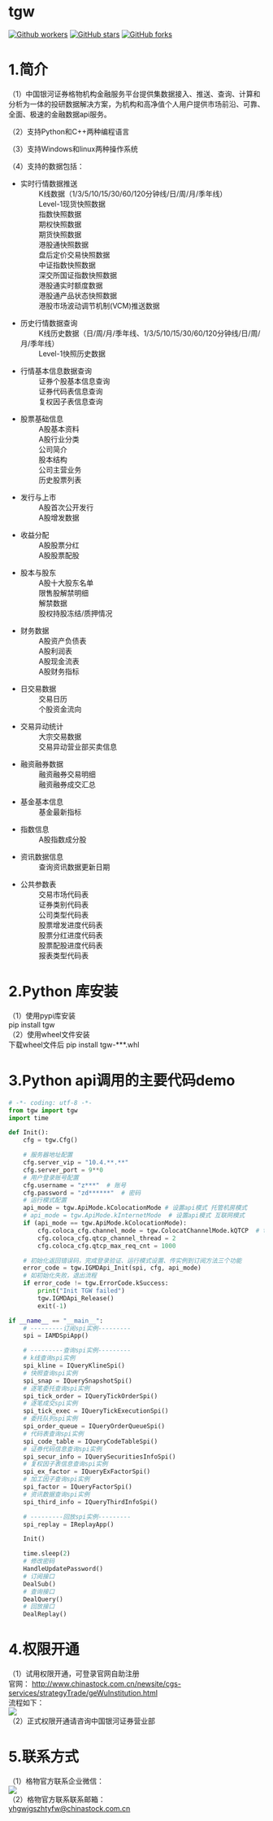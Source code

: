 # tgw<br>
[![Github workers](https://img.shields.io/github/watchers/tgw2023/tgw.svg?style=social&label=Watchers&)](https://github.com/tgw2023/tgw/watchers)
[![GitHub stars](https://img.shields.io/github/stars/tgw2023/tgw.svg?style=social&label=Star&)](https://github.com/tgw2023/tgw/stargazers)
[![GitHub forks](https://img.shields.io/github/forks/tgw2023/tgw.svg?style=social&label=Fork&)](https://github.com/tgw2023/tgw/fork)

# 1.简介
（1）中国银河证券格物机构金融服务平台提供集数据接入、推送、查询、计算和分析为一体的投研数据解决方案，为机构和高净值个人用户提供市场前沿、可靠、全面、极速的金融数据api服务。 	<br/>

（2）支持Python和C++两种编程语言 	<br/>

（3）支持Windows和linux两种操作系统 	<br/>

（4）支持的数据包括： 	<br/>
*   实时行情数据推送<br>
$\qquad$ K线数据（1/3/5/10/15/30/60/120分钟线/日/周/月/季年线）<br> 
$\qquad$ Level-1现货快照数据<br> 
$\qquad$ 指数快照数据<br> 
$\qquad$ 期权快照数据<br> 
$\qquad$ 期货快照数据<br> 
$\qquad$ 港股通快照数据<br> 
$\qquad$ 盘后定价交易快照数据<br> 
$\qquad$ 中证指数快照数据<br> 
$\qquad$ 深交所国证指数快照数据<br> 
$\qquad$ 港股通实时额度数据<br> 
$\qquad$ 港股通产品状态快照数据<br> 
$\qquad$ 港股市场波动调节机制(VCM)推送数据<br> 



*   历史行情数据查询<br>
$\qquad$ K线历史数据（日/周/月/季年线、1/3/5/10/15/30/60/120分钟线/日/周/月/季年线）<br> 
$\qquad$ Level-1快照历史数据<br> 

*   行情基本信息数据查询<br>
$\qquad$ 证券个股基本信息查询<br> 
$\qquad$ 证券代码表信息查询<br> 
$\qquad$ 复权因子表信息查询<br> 



*   股票基础信息<br>
$\qquad$ A股基本资料<br>
$\qquad$ A股行业分类<br>
$\qquad$ 公司简介<br>
$\qquad$ 股本结构<br>
$\qquad$ 公司主营业务<br>
$\qquad$ 历史股票列表<br>
*   发行与上市<br>
$\qquad$ A股首次公开发行<br>
$\qquad$ A股增发数据<br>
*   收益分配<br>
$\qquad$ A股股票分红<br>
$\qquad$ A股股票配股 <br>
*   股本与股东<br>
$\qquad$ A股十大股东名单<br>
$\qquad$ 限售股解禁明细 <br>
$\qquad$ 解禁数据 <br>
$\qquad$ 股权持股冻结/质押情况<br>
*   财务数据<br>
$\qquad$ A股资产负债表<br>
$\qquad$ A股利润表 <br>
$\qquad$ A股现金流表<br>
$\qquad$ A股财务指标<br>
*   日交易数据<br>
$\qquad$ 交易日历 <br>
$\qquad$ 个股资金流向<br>
*   交易异动统计<br>
$\qquad$ 大宗交易数据 <br>
$\qquad$ 交易异动营业部买卖信息 <br>
*   融资融券数据<br>
$\qquad$ 融资融券交易明细<br>
$\qquad$ 融资融券成交汇总 <br>
*   基金基本信息<br>
$\qquad$ 基金最新指标<br>
*   指数信息<br>
$\qquad$ A股指数成分股 <br>
*   资讯数据信息<br>
$\qquad$ 查询资讯数据更新日期<br>

*   公共参数表<br>
$\qquad$ 交易市场代码表<br>
$\qquad$ 证券类别代码表<br>
$\qquad$ 公司类型代码表<br>
$\qquad$ 股票增发进度代码表<br>
$\qquad$ 股票分红进度代码表<br>
$\qquad$ 股票配股进度代码表<br>
$\qquad$ 报表类型代码表<br>

# 2.Python 库安装
（1）使用pypi库安装<br> 
    pip install tgw<br> 
（2）使用wheel文件安装<br> 
    下载wheel文件后 pip install tgw-***.whl <br> 
 
# 3.Python api调用的主要代码demo
```python
# -*- coding: utf-8 -*-
from tgw import tgw
import time

def Init():
    cfg = tgw.Cfg()

    # 服务器地址配置
    cfg.server_vip = "10.4.**.**"
    cfg.server_port = 9**0
    # 用户登录账号配置
    cfg.username = "z***"  # 账号
    cfg.password = "zd******"  # 密码
    # 运行模式配置
    api_mode = tgw.ApiMode.kColocationMode # 设置api模式 托管机房模式
    # api_mode = tgw.ApiMode.kInternetMode  # 设置api模式 互联网模式
    if (api_mode == tgw.ApiMode.kColocationMode):
        cfg.coloca_cfg.channel_mode = tgw.ColocatChannelMode.kQTCP  # tcp查询模式
        cfg.coloca_cfg.qtcp_channel_thread = 2
        cfg.coloca_cfg.qtcp_max_req_cnt = 1000

    # 初始化返回错误码，完成登录验证、运行模式设置、传实例到订阅方法三个功能
    error_code = tgw.IGMDApi_Init(spi, cfg, api_mode)
    # 如初始化失败，退出流程
    if error_code != tgw.ErrorCode.kSuccess:
        print("Init TGW failed")
        tgw.IGMDApi_Release()
        exit(-1)

if __name__ == "__main__":
    # ---------订阅spi实例---------
    spi = IAMDSpiApp()

    # ---------查询spi实例---------
    # k线查询spi实例
    spi_kline = IQueryKlineSpi()
    # 快照查询spi实例
    spi_snap = IQuerySnapshotSpi()
    # 逐笔委托查询spi实例
    spi_tick_order = IQueryTickOrderSpi()
    # 逐笔成交spi实例
    spi_tick_exec = IQueryTickExecutionSpi()
    # 委托队列spi实例
    spi_order_queue = IQueryOrderQueueSpi()
    # 代码表查询spi实例
    spi_code_table = IQueryCodeTableSpi()
    # 证券代码信息查询spi实例
    spi_secur_info = IQuerySecuritiesInfoSpi()
    # 复权因子表信息查询spi实例
    spi_ex_factor = IQueryExFactorSpi()
    # 加工因子查询spi实例
    spi_factor = IQueryFactorSpi()
    # 资讯数据查询spi实例
    spi_third_info = IQueryThirdInfoSpi()

    # ---------回放spi实例---------
    spi_replay = IReplayApp()

    Init()

    time.sleep(2)
    # 修改密码
    HandleUpdatePassword()
    # 订阅接口
    DealSub()
    # 查询接口
    DealQuery()
    # 回放接口
    DealReplay()
```
# 4.权限开通
（1）试用权限开通，可登录官网自助注册<br/>
   官网： http://www.chinastock.com.cn/newsite/cgs-services/strategyTrade/geWuInstitution.html <br/>
   流程如下：<br/>
                       ![](https://github.com/tgw2023/tgw/blob/main/picture/%E8%AF%95%E7%94%A8%E8%B4%A6%E6%88%B7%E5%BC%80%E9%80%9A%E6%B5%81%E7%A8%8B%20.jpg) <br> 
（2）正式权限开通请咨询中国银河证券营业部<br/>
# 5.联系方式
（1）格物官方联系企业微信：<br/>
             ![](https://github.com/tgw2023/tgw/blob/main/picture/%E4%BC%81%E4%B8%9A%E5%BE%AE%E4%BF%A1%E6%B4%BB%E7%A0%81.png) <br> 
（2）格物官方联系联系邮箱：<br/>
     yhgwjgszhtyfw@chinastock.com.cn<br/>
